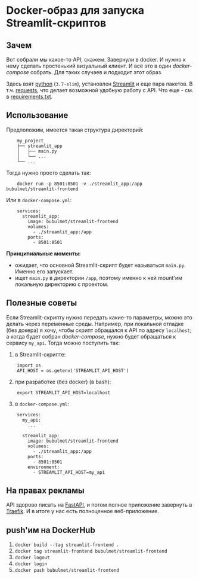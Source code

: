 # Docker-образ для запуска Streamlit-скриптов  

## Зачем  

Вот собрали мы какое-то API, скажем. Завернули в docker. И нужно к нему сделать простенький визуальный клиент. И всё это в один *docker-compose* собрать. Для таких случаев и подходит этот образ.  

Здесь взят [python](https://hub.docker.com/_/python) (`3.7-slim`), установлен [Streamlit](https://streamlit.io/) и еще пара пакетов. В т.ч. [requests](https://requests.readthedocs.io/en/master/), что делает возможной удобную работу с API. Что еще - см. в [requirements.txt](./requirements.txt).

## Использование  

Предположим, имеется такая структура директорий:  
```
    my_project
    ├── streamlit_app
    │   ├── main.py
    │   └── ...
    └── ...
```

Тогда нужно просто сделать так:  
```
    docker run -p 8501:8501 -v ./streamlit_app:/app bubulmet/streamlit-frontend
```

Или в `docker-compose.yml`:  
```
    services:
      streamlit_app:
        image: bubulmet/streamlit-frontend
        volumes:
          - ./streamlit_app:/app
        ports:
          - 8501:8501
```

**Принципиальные моменты:**  
- ожидает, что основной Streamlit-скрипт будет называться `main.py`. Именно его запускает.  
- ищет `main.py` в директории `/app`, поэтому именно к ней  mount'им локальную директорию с проектом.  

## Полезные советы  

Если Streamlit-скрипту нужно передать какие-то параметры, можно это делать через переменные среды. Например, при локальной отладке (без докера) я хочу, чтобы скрипт обращался к API по адресу `localhost`; а когда будет собран *docker-compose*, нужно будет обращаться к сервису `my_api`. Тогда можно поступить так:  

1. в Streamlit-скрипте:  
```
    import os  
    API_HOST = os.getenv('STREAMLIT_API_HOST')  
```

2. при разработке (без docker) (в bash):  
```
    export STREAMLIT_API_HOST=localhost  
```

3. в `docker-compose.yml`:  
```
    services:  
      my_api:  
        ...  

      streamlit_app:  
        image: bubulmet/streamlit-frontend  
        volumes:  
          - ./streamlit_app:/app  
        ports:  
          - 8501:8501  
        environment:  
          - STREAMLIT_API_HOST=my_api   
```  

## На правах рекламы  

API здорово писать на [FastAPI](https://fastapi.tiangolo.com/), и потом полное приложение завернуть в [Traefik](https://traefik.io/traefik/). И в итоге у нас есть полноценное веб-приложение.

## push'им на DockerHub

1. `docker build --tag streamlit-frontend .`  
2. `docker tag streamlit-frontend bubulmet/streamlit-frontend`  
3. `docker logout`  
3. `docker login`  
4. `docker push bubulmet/streamlit-frontend`  

